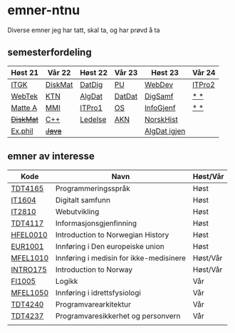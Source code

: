 # emner-ntnu

Diverse emner jeg har tatt, skal ta, og har prøvd å ta

## semesterfordeling

| Høst 21                         | Vår 22                    | Høst 22                    | Vår 23                   | Høst 23                         | Vår 24         |
| ------------------------------- | ------------------------- | -------------------------- | ------------------------ | ------------------------------- | -------------- |
| [ITGK](TDT4109-ITGK/)           | [DiskMat](MA0301-DiskMat) | [DatDig](TDT4160-DatDig)   | [PU](TDT4145-PU)         | [WebDev](IT2810-WebDev)         | [ITPro2]()     |
| [WebTek](IT2805-Webtek/)        | [KTN](TTM4100-KTN)        | [AlgDat](TDT4120-AlgDat)   | [DatDat](TDT4145-DatDat) | [DigSamf](IT1604-DigSamf)       | [* *]()        |
| [Matte A](MA0001-MatteA/)       | [MMI](TDT4180-MMI)        | [ITPro1](IT1901-ITPro1)    | [OS](TDT4186-OS)         | [InfoGjenf](TDT4117-InfoGjenf)  | [* *]()        |
| [~~DiskMat~~](TMA4140-DiskMat/) | [C++](TDT4102-C++)        | [Ledelse](ØKO1001-Ledelse) | [AKN](TTM4135-AKN)       | [NorskHist](HFEL0010-NorskHist) |                |
| [Ex.phil](EXPH0300-ExPhil/)     | [~~Java~~](TDT4100-Java)  |                            |                          | [AlgDat igjen](TDT4120-AlgDat)| |

## emner av interesse

| Kode                                                  | Navn                                  | Høst/Vår |
| ----------------------------------------------------- | ------------------------------------- | -------- |
| [TDT4165](https://www.ntnu.no/studier/emner/TDT4165/) | Programmeringsspråk                   | Høst     |
| [IT1604](https://www.ntnu.no/studier/emner/IT1604/)   | Digitalt samfunn                      | Høst     |
| [IT2810](https://www.ntnu.no/studier/emner/IT2810)    | Webutvikling                          | Høst     |
| [TDT4117](https://www.ntnu.no/studier/emner/TDT4117/) | Informasjonsgjenfinning               | Høst     |
| [HFEL0010](http://www.ntnu.no/studier/emner/HFEL0010/)| Introduction to Norwegian History     | Høst     |
| [EUR1001](https://www.ntnu.no/studier/emner/EUR1001/) | Innføring i Den europeiske union      | Høst     |
| [MFEL1010](http://www.ntnu.no/studier/emner/MFEL1010/)| Innføring i medisin for ikke-medisinere| Høst/Vår|
| [INTRO175](http://www.ntnu.no/studier/emner/INTRO175/)| Introduction to Norway                | Høst/Vår |
| [FI1005](https://www.ntnu.no/studier/emner/FI1005/)   | Logikk                                | Vår      |
| [MFEL1050](http://www.ntnu.no/studier/emner/MFEL1050/)| Innføring i idrettsfysiologi          | Vår      |
| [TDT4240](https://www.ntnu.no/studier/emner/TDT4240/) | Programvarearkitektur                 | Vår      |
| [TDT4237](https://www.ntnu.no/studier/emner/TDT4237/) | Programvaresikkerhet og personvern    | Vår      |
|                                                       |                                       |          |
